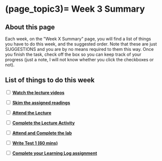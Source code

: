 (page_topic3)=
Week 3 Summary
=======================

## About this page

Each week, on the "Week X Summary" page, you will find a list of things you have to do this week, and the suggested order. 
Note that these are just SUGGESTIONS and you are by no means required to them this way. 
Once you finish the task, check off the box so you can keep track of your progress (just a note, I will not know whether you click the checkboxes or not).

## List of things to do this week

<label><input type="checkbox" id="week03_task1" class="box"> [**Watch the lecture videos**](./videos.md)</input></label>

<label><input type="checkbox" id="week03_task2" class="box"> [**Skim the assigned readings**](./readings.md)</input></label>

<label><input type="checkbox" id="week03_task3" class="box"> [**Attend the Lecture**](./lecture.ipynb) </input></label>

<label><input type="checkbox" id="week03_task4" class="box"> [**Complete the Lecture Activity**](../activities) </input></label>

<label><input type="checkbox" id="week03_task5" class="box"> [**Attend and Complete the lab**](./lab.md) </input></label>

<label><input type="checkbox" id="week03_task6" class="box"> [**Write Test 1 (60 mins)**](./test.md) </input></label>

<label><input type="checkbox" id="week03_task7" class="box"> [**Complete your Learning Log assignment**](./learninglog) </input></label>